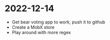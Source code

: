 2022-12-14
==========
-   Get bear voting app to work, push it to github
-   Create a MobX store
-   Play around with more regex
